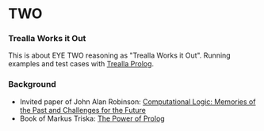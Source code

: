# TWO

### Trealla Works it Out

This is about EYE TWO reasoning as "Trealla Works it Out".
Running examples and test cases with [Trealla Prolog](https://github.com/infradig/trealla).

### Background

- Invited paper of John Alan Robinson: [Computational Logic: Memories of the Past and Challenges for the Future](https://archive.org/details/springer_10.1007-3-540-44957-4/page/n19/mode/2up)
- Book of Markus Triska: [The Power of Prolog](https://www.metalevel.at/prolog)
